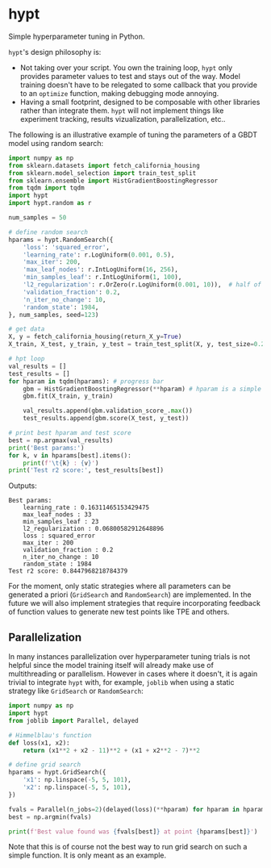 # hypt
Simple hyperparameter tuning in Python.

`hypt`'s design philosophy is:
* Not taking over your script. You own the training loop, `hypt` only provides parameter values to test and stays out of the way. Model training doesn't have to be relegated to some callback that you provide to an `optimize` function, making debugging mode annoying.
* Having a small footprint, designed to be composable with other libraries rather than integrate them. `hypt` will not implement things like experiment tracking, results vizualization, parallelization, etc.. 

The following is an illustrative example of tuning the parameters of a GBDT model using random search:
```python
import numpy as np
from sklearn.datasets import fetch_california_housing
from sklearn.model_selection import train_test_split
from sklearn.ensemble import HistGradientBoostingRegressor
from tqdm import tqdm
import hypt
import hypt.random as r

num_samples = 50

# define random search
hparams = hypt.RandomSearch({
    'loss': 'squared_error',
    'learning_rate': r.LogUniform(0.001, 0.5),
    'max_iter': 200,
    'max_leaf_nodes': r.IntLogUniform(16, 256),
    'min_samples_leaf': r.IntLogUniform(1, 100),
    'l2_regularization': r.OrZero(r.LogUniform(0.001, 10)),  # half of samples will be 0
    'validation_fraction': 0.2,
    'n_iter_no_change': 10,
    'random_state': 1984,
}, num_samples, seed=123)

# get data
X, y = fetch_california_housing(return_X_y=True)
X_train, X_test, y_train, y_test = train_test_split(X, y, test_size=0.2, random_state=42)

# hpt loop
val_results = []
test_results = []
for hparam in tqdm(hparams): # progress bar
    gbm = HistGradientBoostingRegressor(**hparam) # hparam is a simple dict
    gbm.fit(X_train, y_train)

    val_results.append(gbm.validation_score_.max())
    test_results.append(gbm.score(X_test, y_test))

# print best hparam and test score
best = np.argmax(val_results)
print('Best params:')
for k, v in hparams[best].items():
    print(f'\t{k} : {v}')
print('Test r2 score:', test_results[best])
```

Outputs:
```
Best params:
	learning_rate : 0.16311465153429475
	max_leaf_nodes : 33
	min_samples_leaf : 23
	l2_regularization : 0.06800582912648896
	loss : squared_error
	max_iter : 200
	validation_fraction : 0.2
	n_iter_no_change : 10
	random_state : 1984
Test r2 score: 0.8447968218784379
```

For the moment, only static strategies where all parameters can be generated a priori (`GridSearch` and `RandomSearch`) are implemented.
In the future we will also implement strategies that require incorporating feedback of function values to generate new test points like TPE and others.


## Parallelization

In many instances parallelization over hyperparameter tuning trials is not helpful since the model training itself will already make use of multithreading or parallelism. However in cases where it doesn't, it is again trivial to integrate `hypt` with, for example, `joblib` when using a static strategy like `GridSearch` or `RandomSearch`:

```python
import numpy as np
import hypt
from joblib import Parallel, delayed

# Himmelblau's function
def loss(x1, x2):
    return (x1**2 + x2 - 11)**2 + (x1 + x2**2 - 7)**2

# define grid search
hparams = hypt.GridSearch({
    'x1': np.linspace(-5, 5, 101),
    'x2': np.linspace(-5, 5, 101),
})

fvals = Parallel(n_jobs=2)(delayed(loss)(**hparam) for hparam in hparams)
best = np.argmin(fvals)

print(f'Best value found was {fvals[best]} at point {hparams[best]}')
```

Note that this is of course not the best way to run grid search on such a simple function. It is only meant as an example.